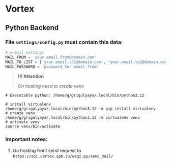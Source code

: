 # Vortex

## Python Backend

### File `settings/config.py` must contain this data:

```python
# e-mail settings
MAIL_FROM = 'your.email.from@domain.com'
MAIL_TO_LIST = ['your.email.to1@domain.com', 'your.email.to2@domain.com']
MAIL_PASSWORD = 'password_for_email_from'
```

> __!!! Attention__
>
> _On hosting need to create venv_

```shell
# Executable python: /home/g/grigulyaya/.local/bin/python3.12

# install virtualenv
/home/g/grigulyaya/.local/bin/python3.12 -m pip install virtualenv
# create venv
/home/g/grigulyaya/.local/bin/python3.12 -m virtualenv venv
# activate venv
source venv/bin/activate
```


### Important notes:
1) On hosting front send request to `https://api.vortex.spb.su/wsgi.py/send_mail/`